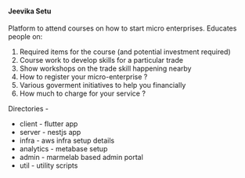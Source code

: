 #### Jeevika Setu

Platform to attend courses on how to start micro enterprises.
Educates people on:
1. Required items for the course (and potential investment required)
2. Course work to develop skills for a particular trade
3. Show workshops on the trade skill happening nearby
4. How to register your micro-enterprise ?
5. Various goverment initiatives to help you financially
6. How much to charge for your service ?


Directories - 
- client - flutter app
- server - nestjs app
- infra - aws infra setup details
- analytics - metabase setup
- admin - marmelab based admin portal
- util - utility scripts

